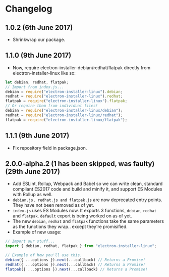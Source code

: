 # Changelog
## 1.0.2 (6th June 2017)
- Shrinkwrap our package.

## 1.1.0 (9th June 2017)
- Now, require electron-installer-debian/redhat/flatpak directly from electron-installer-linux like so:
```javascript
let debian, redhat, flatpak;
// Import from index.js...
debian = require("electron-installer-linux").debian;
redhat = require("electron-installer-linux").redhat;
flatpak = require("electron-installer-linux").flatpak;
// Or require them from individual files!
debian = require("electron-installer-linux/debian");
redhat = require("electron-installer-linux/redhat");
flatpak = require("electron-installer-linux/flatpak");
```

## 1.1.1 (9th June 2017)
- Fix repository field in package.json.

## 2.0.0-alpha.2 (1 has been skipped, was faulty) (29th June 2017)
- Add ESLint, Rollup, Webpack and Babel so we can write clean, standard compliant ES2017 code and build and minify it, and support ES Modules with Rollup as well.
- `debian.js, redhat.js and flatpak.js` are now deprecated entry points. They have not been removed as of yet.
- `index.js` uses ES Modules now. It exports 3 functions, `debian`, `redhat` and `flatpak`. `default` export is being worked on as of yet.
- The new `debian`, `redhat` and `flatpak` functions take the same parameters as the functions they wrap.. except they're promisified.
- Example of new usage:

```javascript
// Import our stuff...
import { debian, redhat, flatpak } from "electron-installer-linux";

// Example of how you'll use this.
debian({ ...options }).next(...callback) // Returns a Promise!
redhat({ ...options }).next(...callback) // Returns a Promise!
flatpak({ ...options }).next(...callback) // Returns a Promise!
```
